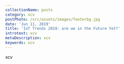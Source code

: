 ```yaml
---
collectionName: posts
category: xcv
postPhoto: /src/assets/images/footerbg.jpg
date: 'Jun 11, 2019'
title: 'IoT Trends 2019: are we in the Future Yet?'
introtext: xcv
metaDescription: xcv
keywords: xcv
---
```

xcv
